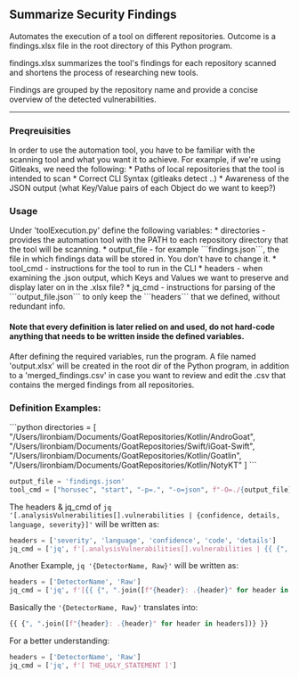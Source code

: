 <h2>Summarize Security Findings</h2>

Automates the execution of a tool on different repositories. Outcome is a findings.xlsx file in the root directory of this Python program.

findings.xlsx summarizes the tool's findings for each repository scanned and shortens the process of researching new tools.

Findings are grouped by the repository name and provide a concise overview of the detected vulnerabilities.

<hr>

<h3>Preqreuisities</h3>
In order to use the automation tool, you have to be familiar with the scanning tool and what you want it to achieve.
For example, if we're using Gitleaks, we need the following: 
* Paths of local repositories that the tool is intended to scan
* Correct CLI Syntax (gitleaks detect ..)
* Awareness of the JSON output (what Key/Value pairs of each Object do we want to keep?)




<h3>Usage</h3>
Under 'toolExecution.py' define the following variables:
* directories - provides the automation tool with the PATH to each repository directory that the tool will be scanning.
* output_file - for example ```findings.json```, the file in which findings data will be stored in. You don't have to change it.
* tool_cmd - instructions for the tool to run in the CLI
* headers - when examining the .json output, which Keys and Values we want to preserve and display later on in the .xlsx file?
* jq_cmd - instructions for parsing of the ```output_file.json``` to only keep the ```headers``` that we defined, without redundant info.

<h4>Note that every definition is later relied on and used, do not hard-code anything that needs to be written inside the defined variables.</h4>

After defining the required variables, run the program. A file named 'output.xlsx' will be created in the root dir of the Python program, in addition to a 'merged_findings.csv' in case you want to review and edit the .csv that contains the merged findings from all repositories. 

<h3>Definition Examples:</h3>
```python
directories = [
    "/Users/lironbiam/Documents/GoatRepositories/Kotlin/AndroGoat",
    "/Users/lironbiam/Documents/GoatRepositories/Swift/iGoat-Swift",
    "/Users/lironbiam/Documents/GoatRepositories/Kotlin/Goatlin",
    "/Users/lironbiam/Documents/GoatRepositories/Kotlin/NotyKT"
]
```

```python
output_file = 'findings.json'
tool_cmd = ["horusec", "start", "-p=.", "-o=json", f"-O=./{output_file}", "-s=LOW, MEDIUM"]
```
The headers & jq_cmd of ``jq '[.analysisVulnerabilities[].vulnerabilities | {confidence, details, language, severity}]'`` will be written as:
```python
headers = ['severity', 'language', 'confidence', 'code', 'details']
jq_cmd = ['jq', f'[.analysisVulnerabilities[].vulnerabilities | {{ {", ".join([f"{header}: .{header}" for header in headers])} }}]']
```
Another Example, ``jq '{DetectorName, Raw}'`` will be written as:
```python
headers = ['DetectorName', 'Raw']
jq_cmd = ['jq', f'[{{ {", ".join([f"{header}: .{header}" for header in headers])} }}]']
```
Basically the ``'{DetectorName, Raw}'`` translates into:
```python
{{ {", ".join([f"{header}: .{header}" for header in headers])} }}
```
For a better understanding:
```python
headers = ['DetectorName', 'Raw']
jq_cmd = ['jq', f'[ THE_UGLY_STATEMENT ]']
```